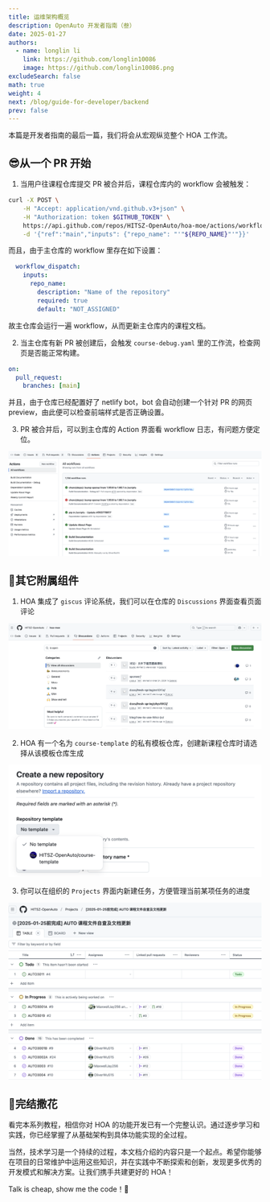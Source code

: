 ```yaml
---
title: 运维架构概览
description: OpenAuto 开发者指南（叁）
date: 2025-01-27
authors:
  - name: longlin li
    link: https://github.com/longlin10086
    image: https://github.com/longlin10086.png
excludeSearch: false
math: true
weight: 4
next: /blog/guide-for-developer/backend
prev: false
---
```


本篇是开发者指南的最后一篇，我们将会从宏观纵览整个 HOA 工作流。

## 😎从一个 PR 开始

1. 当用户往课程仓库提交 PR 被合并后，课程仓库内的 workflow 会被触发：

```sh
curl -X POST \
    -H "Accept: application/vnd.github.v3+json" \
    -H "Authorization: token $GITHUB_TOKEN" \
    https://api.github.com/repos/HITSZ-OpenAuto/hoa-moe/actions/workflows/course.yaml/dispatches \
    -d '{"ref":"main","inputs": {"repo_name": "'"${REPO_NAME}"'"}}'
```

而且，由于主仓库的 workflow 里存在如下设置：

```yaml
  workflow_dispatch:
    inputs:
      repo_name:
        description: "Name of the repository"
        required: true
        default: "NOT_ASSIGNED"
```

故主仓库会运行一遍 workflow，从而更新主仓库内的课程文档。

2. 当主仓库有新 PR 被创建后，会触发 `course-debug.yaml` 里的工作流，检查网页是否能正常构建。

```yaml
on:
  pull_request:
    branches: [main]
```

并且，由于仓库已经配置好了 netlify bot，bot 会自动创建一个针对 PR 的网页 preview，由此便可以检查前端样式是否正确设置。

3. PR 被合并后，可以到主仓库的 Action 界面看 workflow 日志，有问题方便定位。

![action](action.png)

## 📎其它附属组件

1. HOA 集成了 `giscus` 评论系统，我们可以在仓库的 `Discussions` 界面查看页面评论

![comments](comments.png)

2. HOA 有一个名为 `course-template` 的私有模板仓库，创建新课程仓库时请选择从该模板仓库生成

![template](template.png)

3. 你可以在组织的 `Projects` 界面内新建任务，方便管理当前某项任务的进度

![projects](projects.png)

## 🎉完结撒花

看完本系列教程，相信你对 HOA 的功能开发已有一个完整认识。通过逐步学习和实践，你已经掌握了从基础架构到具体功能实现的全过程。

当然，技术学习是一个持续的过程，本文档介绍的内容只是一个起点。希望你能够在项目的日常维护中运用这些知识，并在实践中不断探索和创新，发现更多优秀的开发模式和解决方案。让我们携手共建更好的 HOA！

Talk is cheap, show me the code！🚀
